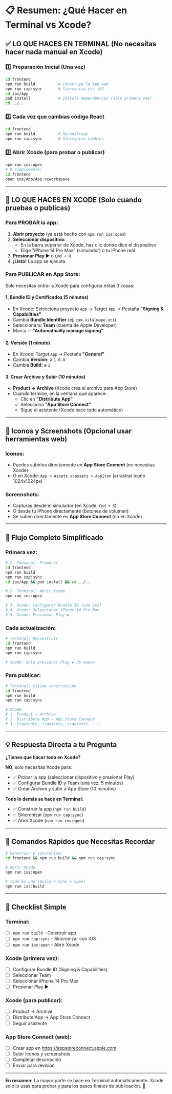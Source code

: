# 📋 Resumen: ¿Qué Hacer en Terminal vs Xcode?

## ✅ **LO QUE HACES EN TERMINAL** (No necesitas hacer nada manual en Xcode)

### 1️⃣ Preparación Inicial (Una vez)
```bash
cd frontend
npm run build          # Construye la app web
npm run cap:sync       # Sincroniza con iOS
cd ios/App
pod install            # Instala dependencias (solo primera vez)
cd ../..
```

### 2️⃣ Cada vez que cambias código React
```bash
cd frontend
npm run build          # Reconstruye
npm run cap:sync       # Sincroniza cambios
```

### 3️⃣ Abrir Xcode (para probar o publicar)
```bash
npm run ios:open
# O simplemente:
cd frontend
open ios/App/App.xcworkspace
```

---

## 🍎 **LO QUE HACES EN XCODE** (Solo cuando pruebas o publicas)

### Para PROBAR la app:

1. **Abrir proyecto** (ya está hecho con `npm run ios:open`)
2. **Seleccionar dispositivo:**
   - En la barra superior de Xcode, haz clic donde dice el dispositivo
   - Elige "iPhone 14 Pro Max" (simulador) o tu iPhone real
3. **Presionar Play ▶️** o `Cmd + R`
4. **¡Listo!** La app se ejecuta

### Para PUBLICAR en App Store:

Solo necesitas entrar a Xcode para configurar estas 3 cosas:

#### 1. **Bundle ID y Certificados** (5 minutos)
- En Xcode: Selecciona proyecto `App` → Target `App` → Pestaña **"Signing & Capabilities"**
- Cambia **Bundle Identifier** (ej: `com.vitalmape.uti`)
- Selecciona tu **Team** (cuenta de Apple Developer)
- Marca ✅ **"Automatically manage signing"**

#### 2. **Versión** (1 minuto)
- En Xcode: Target `App` → Pestaña **"General"**
- Cambia **Version:** a `1.0.0`
- Cambia **Build:** a `1`

#### 3. **Crear Archive y Subir** (10 minutos)
- **Product → Archive** (Xcode crea el archivo para App Store)
- Cuando termine, en la ventana que aparece:
  - Clic en **"Distribute App"**
  - Selecciona **"App Store Connect"**
  - Sigue el asistente (Xcode hace todo automático)

---

## 📸 **Iconos y Screenshots** (Opcional usar herramientas web)

### Iconos:
- Puedes subirlos directamente en **App Store Connect** (no necesitas Xcode)
- O en Xcode: `App > Assets.xcassets > AppIcon` (arrastrar icono 1024x1024px)

### Screenshots:
- Capturas desde el simulador (en Xcode: `Cmd + S`)
- O desde tu iPhone directamente (botones de volumen)
- Se suben directamente en **App Store Connect** (no en Xcode)

---

## 🎯 **Flujo Completo Simplificado**

### Primera vez:
```bash
# 1. Terminal: Preparar
cd frontend
npm run build
npm run cap:sync
cd ios/App && pod install && cd ../..

# 2. Terminal: Abrir Xcode
npm run ios:open

# 3. Xcode: Configurar Bundle ID (una vez)
# 4. Xcode: Seleccionar iPhone 14 Pro Max
# 5. Xcode: Presionar Play ▶️
```

### Cada actualización:
```bash
# Terminal: Reconstruir
cd frontend
npm run build
npm run cap:sync

# Xcode: Solo presionar Play ▶️ de nuevo
```

### Para publicar:
```bash
# Terminal: Última construcción
cd frontend
npm run build
npm run cap:sync

# Xcode: 
# 1. Product → Archive
# 2. Distribute App → App Store Connect
# 3. Siguiente, siguiente, siguiente... ✅
```

---

## 💡 **Respuesta Directa a tu Pregunta**

**¿Tienes que hacer todo en Xcode?**

**NO**, solo necesitas Xcode para:
- ✅ Probar la app (seleccionar dispositivo y presionar Play)
- ✅ Configurar Bundle ID y Team (una vez, 5 minutos)
- ✅ Crear Archive y subir a App Store (10 minutos)

**Todo lo demás se hace en Terminal:**
- ✅ Construir la app (`npm run build`)
- ✅ Sincronizar (`npm run cap:sync`)
- ✅ Abrir Xcode (`npm run ios:open`)

---

## 🚀 **Comandos Rápidos que Necesitas Recordar**

```bash
# Construir y sincronizar
cd frontend && npm run build && npm run cap:sync

# Abrir Xcode
npm run ios:open

# Todo en uno (build + sync + open)
npm run ios:build
```

---

## 📝 **Checklist Simple**

### Terminal:
- [ ] `npm run build` - Construir app
- [ ] `npm run cap:sync` - Sincronizar con iOS
- [ ] `npm run ios:open` - Abrir Xcode

### Xcode (primera vez):
- [ ] Configurar Bundle ID (Signing & Capabilities)
- [ ] Seleccionar Team
- [ ] Seleccionar iPhone 14 Pro Max
- [ ] Presionar Play ▶️

### Xcode (para publicar):
- [ ] Product → Archive
- [ ] Distribute App → App Store Connect
- [ ] Seguir asistente

### App Store Connect (web):
- [ ] Crear app en https://appstoreconnect.apple.com
- [ ] Subir iconos y screenshots
- [ ] Completar descripción
- [ ] Enviar para revisión

---

**En resumen:** La mayor parte se hace en Terminal automáticamente. Xcode solo lo usas para probar y para los pasos finales de publicación. 🎉

